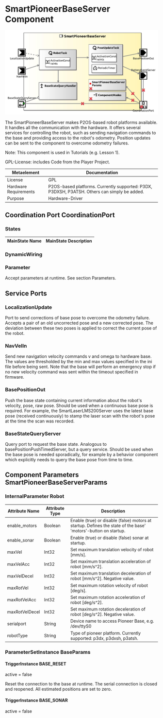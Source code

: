 <!--- This file is generated from the SmartPioneerBaseServer.componentDocumentation model --->
<!--- do not modify this file manually as it will by automatically overwritten by the code generator, modify the model instead and re-generate this file --->

# SmartPioneerBaseServer Component

![SmartPioneerBaseServer-ComponentImage](https://github.com/Servicerobotics-Ulm/ComponentRepository/blob/master/SmartPioneerBaseServer/model/SmartPioneerBaseServerComponentDefinition.jpg)

The SmartPioneerBaseServer makes P2OS-based robot platforms available. It handles all the communication with the hardware. It offers several services for controlling the robot, such as sending navigation commands to the base and providing access to the robot's odometry. Position updates can be sent to the component to overcome odometry failures.

Note: This component is used in Tutorials (e.g. Lesson 1).

GPL-License: includes Code from the Player Project.

| Metaelement | Documentation |
|-------------|---------------|
| License | GPL |
| Hardware Requirements | P2OS-based platforms. Currently supported: P3DX, P3DXSH, P3ATSH. Others can simply be added. |
| Purpose | Hardware-Driver |


## Coordination Port CoordinationPort


### States


| MainState Name | MainState Description |
|----------------|-----------------------|

### DynamicWiring


### Parameter

Accept parameters at runtime. See section Parameters.

## Service Ports

### LocalizationUpdate

Port to send corrections of base pose to overcome the odometry failure. Accepts a pair of an old uncorrected pose and a new corrected pose. The deviation between these two poses is applied to correct the current pose of the robot.

### NavVelIn

Send new navigation velocity commands v and omega to hardware base. The values are thresholded by the min and max values specified in the ini file before being sent.
						Note that the base will perform an emergency stop if no new velocity command was sent within the timeout specified in firmware.

### BasePositionOut

Push the base state containing current information about the robot's velocity, pose, raw pose. Should be used when a continuous base pose is required. For example, the SmartLaserLMS200Server uses the latest base pose (received continuously) to stamp the laser scan with the robot's pose at the time the scan was recorded.

### BaseStateQueryServer

Query port to request the base state. Analogous to basePositionPushTimedServer, but a query service. Should be used when the base pose is needed sporadically, for example by a behavior component which explicitly needs to query the base pose from time to time.


## Component Parameters SmartPioneerBaseServerParams

### InternalParameter Robot

| Attribute Name | Attribute Type | Description |
|----------------|----------------|-------------|
| enable_motors | Boolean | Enable (true) or disable (false) motors at startup. Defines the state of the base' 'motors'-button on startup. |
| enable_sonar | Boolean | Enable (true) or disable (false) sonar at startup. |
| maxVel | Int32 | Set maximum translation velocity of robot [mm/s]. |
| maxVelAcc | Int32 | Set maximum translation acceleration of robot [mm/s^2]. |
| maxVelDecel | Int32 | Set maximum translation deceleration of robot [mm/s^2]. Negative value. |
| maxRotVel | Int32 | Set maximum rotation velocity of robot [deg/s]. |
| maxRotVelAcc | Int32 | Set maximum rotation acceleration of robot [deg/s^2]. |
| maxRotVelDecel | Int32 | Set maximum rotation deceleration of robot [deg/s^2]. Negative value. |
| serialport | String | Device name to access Pioneer Base, e.g. /dev/ttyS0 |
| robotType | String | Type of pioneer platform. Currently supported: p3dx, p3dxsh, p3atsh. |

### ParameterSetInstance BaseParams

#### TriggerInstance BASE_RESET

active = false

Reset the connection to the base at runtime. The serial connection is closed and reopened. All estimated positions are set to zero.

#### TriggerInstance BASE_SONAR

active = false


